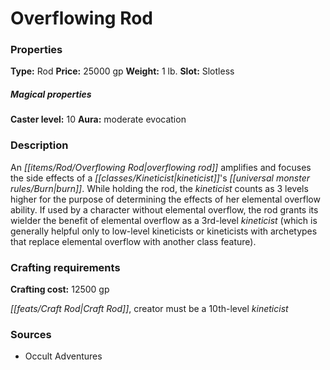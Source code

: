 ﻿---
Title: "Overflowing Rod"
Type: "Rod"
Price: "25000 gp"
Weight: "1 lb."
Slot: "Slotless"
Caster level: "10"
Aura: "moderate evocation"
Description: |
  "An _overflowing rod_ amplifies and focuses the side effects of a kineticist's burn. While holding the rod, the kineticist counts as 3 levels higher for the purpose of determining the effects of her elemental overflow ability. If used by a character without elemental overflow, the rod grants its wielder the benefit of elemental overflow as a 3rd-level kineticist (which is generally helpful only to low-level kineticists or kineticists with archetypes that replace elemental overflow with another class feature)."
Crafting cost: "12500 gp"
Sources: "['Occult Adventures']"
---

# Overflowing Rod

### Properties

**Type:** Rod **Price:** 25000 gp **Weight:** 1 lb. **Slot:** Slotless

##### Magical properties

**Caster level:** 10 **Aura:** moderate evocation

### Description

An _[[items/Rod/Overflowing Rod|overflowing rod]]_ amplifies and focuses the side effects of a _[[classes/Kineticist|kineticist]]_'s _[[universal monster rules/Burn|burn]]_. While holding the rod, the _kineticist_ counts as 3 levels higher for the purpose of determining the effects of her elemental overflow ability. If used by a character without elemental overflow, the rod grants its wielder the benefit of elemental overflow as a 3rd-level _kineticist_ (which is generally helpful only to low-level kineticists or kineticists with archetypes that replace elemental overflow with another class feature).

### Crafting requirements

**Crafting cost:** 12500 gp

_[[feats/Craft Rod|Craft Rod]]_, creator must be a 10th-level _kineticist_

### Sources

* Occult Adventures